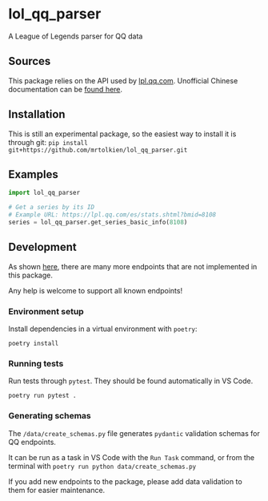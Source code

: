 # lol_qq_parser

A League of Legends parser for QQ data

## Sources

This package relies on the API used by [lpl.qq.com](https://lpl.qq.com/).
Unofficial Chinese documentation can be [found here](https://documenter.getpostman.com/view/3922302/UVCCfjUk).

## Installation

This is still an experimental package, so the easiest way to install it is through git:
`pip install git+https://github.com/mrtolkien/lol_qq_parser.git`

## Examples

```python
import lol_qq_parser

# Get a series by its ID
# Example URL: https://lpl.qq.com/es/stats.shtml?bmid=8108
series = lol_qq_parser.get_series_basic_info(8108)
```

## Development

As shown [here](https://documenter.getpostman.com/view/3922302/UVCCfjUk), there are many more endpoints that are not implemented in this package.

Any help is welcome to support all known endpoints!

### Environment setup

Install dependencies in a virtual environment with `poetry`:

```shell
poetry install
```

### Running tests

Run tests through `pytest`. They should be found automatically in VS Code.

```shell
poetry run pytest .
```

### Generating schemas

The `/data/create_schemas.py` file generates `pydantic` validation schemas for QQ endpoints.

It can be run as a task in VS Code with the `Run Task` command, or from the terminal with `poetry run python data/create_schemas.py`

If you add new endpoints to the package, please add data validation to them for easier maintenance.
